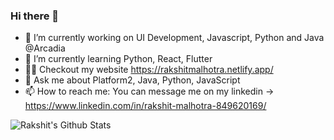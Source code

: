 ### Hi there 👋
<!--
**rakshitmanishmalhotra/rakshitmanishmalhotra** is a ✨ _special_ ✨ repository because its `README.md` (this file) appears on your GitHub profile.
-->

- 🔭 I’m currently working on UI Development, Javascript, Python and Java @Arcadia 
- 🌱 I’m currently learning Python, React, Flutter
- :man_technologist: Checkout my website https://rakshitmalhotra.netlify.app/
- 💬 Ask me about Platform2, Java, Python, JavaScript
- 📫 How to reach me: You can message me on my linkedin -> https://www.linkedin.com/in/rakshit-malhotra-849620169/

![Rakshit's Github Stats](https://github-readme-stats.vercel.app/api?username=rakshitmanishmalhotra&count_private=true&show_icons=true&theme=radical)



